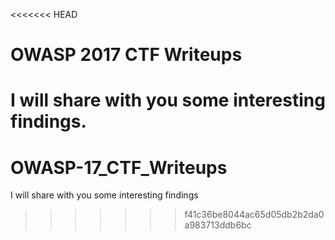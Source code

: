 <<<<<<< HEAD
# OWASP 2017 CTF Writeups

I will share with you some interesting findings.
=======
# OWASP-17_CTF_Writeups

I will share with you some interesting findings
>>>>>>> f41c36be8044ac65d05db2b2da0a983713ddb6bc
